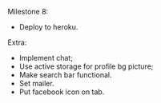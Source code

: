 Milestone 8:
- Deploy to heroku.

Extra:
- Implement chat;
- Use active storage for profile bg picture;
- Make search bar functional.
- Set mailer.
- Put facebook icon on tab.
